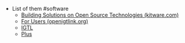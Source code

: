 - List of them #software
	- [Building Solutions on Open Source Technologies (kitware.com)](https://www.kitware.com/open-source/)
	- [For Users (openigtlink.org)](http://openigtlink.org/users/)
	- [IGTL](http://openigtlink.org/users/)
	- [Plus](https://plustoolkit.github.io/)